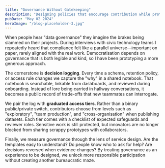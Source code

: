 ```yaml
---
title: "Governance Without Gatekeeping"
description: "Designing policies that encourage contribution while protecting sensitive data."
pubDate: "May 02 2024"
heroImage: "/blog-placeholder-3.jpg"
---
```


When people hear "data governance" they imagine the brakes being slammed on their projects. During interviews with civic
technology teams I repeatedly heard that compliance felt like a parallel universe—important on paper, rarely aligned with the
real work. Democratisation depends on governance that is both legible and kind, so I have been prototyping a more generous
approach.

The cornerstone is **decision logging**. Every time a schema, retention policy, or access rule changes we capture the "why" in a
shared notebook. That notebook is searchable, linkable from dashboards, and reviewed during onboarding. Instead of lore being
carried in hallway conversations, it becomes a public record of trade-offs that new teammates can interrogate.

We pair the log with **graduated access tiers**. Rather than a binary public/private switch, contributors choose from levels such
as "exploratory", "team production", and "cross-organisation" when publishing datasets. Each tier comes with a checklist of
expected safeguards and reviewer roles. Sensitive work is still protected, but innovators are no longer blocked from sharing
scrappy prototypes with collaborators.

Finally, we measure governance through the lens of service design. Are the templates easy to understand? Do people know who to
ask for help? Are decisions reversed when evidence changes? By treating governance as an experience to be designed, we unlock
more responsible participation without creating another bureaucratic maze.
